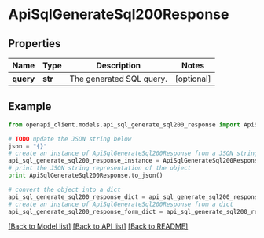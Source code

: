 # ApiSqlGenerateSql200Response


## Properties
Name | Type | Description | Notes
------------ | ------------- | ------------- | -------------
**query** | **str** | The generated SQL query. | [optional] 

## Example

```python
from openapi_client.models.api_sql_generate_sql200_response import ApiSqlGenerateSql200Response

# TODO update the JSON string below
json = "{}"
# create an instance of ApiSqlGenerateSql200Response from a JSON string
api_sql_generate_sql200_response_instance = ApiSqlGenerateSql200Response.from_json(json)
# print the JSON string representation of the object
print ApiSqlGenerateSql200Response.to_json()

# convert the object into a dict
api_sql_generate_sql200_response_dict = api_sql_generate_sql200_response_instance.to_dict()
# create an instance of ApiSqlGenerateSql200Response from a dict
api_sql_generate_sql200_response_form_dict = api_sql_generate_sql200_response.from_dict(api_sql_generate_sql200_response_dict)
```
[[Back to Model list]](../README.md#documentation-for-models) [[Back to API list]](../README.md#documentation-for-api-endpoints) [[Back to README]](../README.md)


